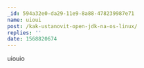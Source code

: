 ```yaml
---
_id: 594a32e0-da29-11e9-8a88-478239987e71
name: uioui
post: /kak-ustanovit-open-jdk-na-os-linux/
replies: ''
date: 1568820674
---
```

uiouio
